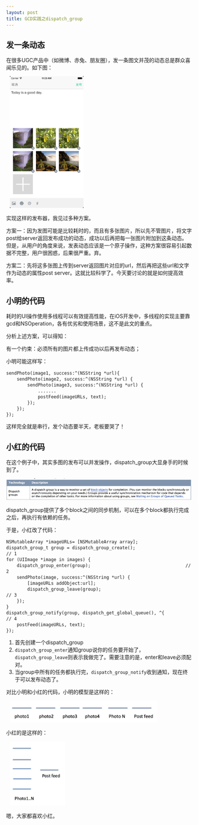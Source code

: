 ```yaml
---
layout: post
title: GCD实践之dispatch_group 
---
```



## 发一条动态

在很多UGC产品中（如微博、赤兔、朋友圈），发一条图文并茂的动态总是群众喜闻乐见的。如下图：

<img src="https://raw.githubusercontent.com/liaojinxing/liaojinxing.github.io/master/ScreenShot/post_feed.png" alt="发布动态" width="200px" hspace="10"/>

实现这样的发布器，我见过多种方案。

方案一：因为发图可能是比较耗时的，而且有多张图片，所以先不管图片，将文字post给server返回发布成功的动态，成功以后再把每一张图片附加到这条动态。但是，从用户的角度来说，发表动态应该是一个原子操作，这种方案很容易引起数据不完整，用户很困惑，后果很严重。弃。

方案二：先将这多张图上传到server返回图片对应的url，然后再把这些url和文字作为动态的属性post server。这就比较科学了。今天要讨论的就是如何提高效率。

## 小明的代码
耗时的UI操作使用多线程可以有效提高性能，在iOS开发中，多线程的实现主要靠gcd和NSOperation，各有优劣和使用场景，这不是此文的重点。

分析上述方案，可以得知：

有一个约束：必须所有的图片都上传成功以后再发布动态；

小明可能这样写：

```
sendPhoto(image1, success:^(NSString *url){
    sendPhoto(image2, success:^(NSString *url) {
       	sendPhoto(image3, success:^(NSString *url) {
            .......
            postFeed(imageURLs, text);
        });
    });
});
```

这样完全就是串行，发个动态要半天，老板要哭了！

## 小红的代码

在这个例子中，其实多图的发布可以并发操作，dispatch_group大显身手的时候到了。

![Smaller icon](https://raw.githubusercontent.com/liaojinxing/liaojinxing.github.io/master/ScreenShot/dev_apple_dispatch_group.png "dispatch_group")

dispatch_group提供了多个block之间的同步机制，可以在多个block都执行完成之后，再执行有依赖的任务。

于是，小红改了代码：

```
NSMutableArray *imageURLs= [NSMutableArray array];
dispatch_group_t group = dispatch_group_create();                    // 1
for (UIImage *image in images) {
    dispatch_group_enter(group);                                    // 2
    sendPhoto(image, success:^(NSString *url) {
        [imageURLs addObject:url];
        dispatch_group_leave(group);                                 // 3
    });
}
dispatch_group_notify(group, dispatch_get_global_queue(), ^{         // 4
    postFeed(imageURLs, text);
});
```

1. 首先创建一个dispatch_group
2. `dispatch_group_enter`通知group说你的任务要开始了，`dispatch_group_leave`则表示我做完了。需要注意的是，enter和leave必须配对。
3. 当group中所有的任务都执行完，`dispatch_group_notify`收到通知，现在终于可以发布动态了。

对比小明和小红的代码，小明的模型是这样的：

<img src="https://raw.githubusercontent.com/liaojinxing/liaojinxing.github.io/master/ScreenShot/xiaoming_dispatch_group_model.png" alt="小明的代码" width="400px" hspace="10"/>

小红的是这样的：

<img src="https://raw.githubusercontent.com/liaojinxing/liaojinxing.github.io/master/ScreenShot/xiaohong_dispatch_group_model.png" alt="小红的代码" width="150px" hspace="10"/>

嗯，大家都喜欢小红。
